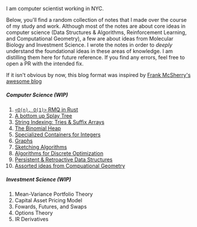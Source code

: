 I am computer scientist working in NYC. 

Below, you'll find a random collection of notes that I made over the course of my study and work. Although most of the notes are about core ideas in computer science (Data Structures & Algorithms, Reinforcement Learning, and Computational Geometry), a few are about ideas from Molecular Biology and Investment Science.  I wrote the notes in order to _deeply_ understand the foundational ideas in these areas of knowledge. I am distilling them here for future reference. If you find any errors, feel free to open a PR with the intended fix.

If it isn't obvious by now, this blog format was inspired by [Frank McSherry's awesome blog](https://github.com/frankmcsherry/blog)

##### Computer Science (WIP)
1. [`<O(n), O(1)>` RMQ in Rust](https://github.com/jlikhuva/blog/blob/main/posts/rmq.md)
2. [A bottom up Splay Tree](https://github.com/jlikhuva/blog/blob/main/posts/splay.md)
3. [String Indexing: Tries & Suffix Arrays](https://github.com/jlikhuva/blog/blob/main/posts/string_indexing.md)
4. [The Binomial Heap](https://github.com/jlikhuva/blog/blob/main/posts/binomial.md)
5. [Specialized Containers for Integers](https://github.com/jlikhuva/blog/blob/main/posts/integer.md)
6. [Graphs](https://github.com/jlikhuva/blog/blob/main/posts/graphs.md)
7. [Sketching Algorithms](https://github.com/jlikhuva/blog/blob/main/posts/sketching.md)
8. [Algorithms for Discrete Optimization](https://github.com/jlikhuva/blog/blob/main/posts/optimization.md)
9. [Persistent & Retroactive Data Structures](https://github.com/jlikhuva/blog/blob/main/posts/splay.md)
10. [Assorted ideas from Compuational Geometry](https://github.com/jlikhuva/blog/blob/main/posts/comp_geom.md)

#####  Investment Science (WIP)
1. Mean-Variance Portfolio Theory
1. Capital Asset Pricing Model
2. Fowards, Futures, and Swaps
3. Options Theory
4. IR Derivatives

